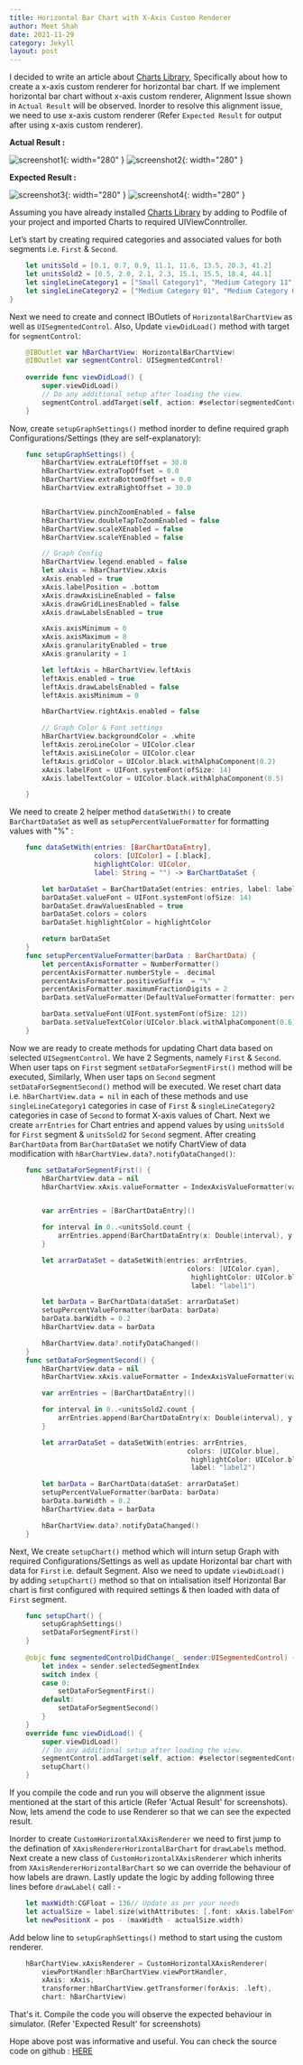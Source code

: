 ```yaml
---
title: Horizontal Bar Chart with X-Axis Custom Renderer
author: Meet Shah
date: 2021-11-29
category: Jekyll
layout: post
---
```


I decided to write an article about [Charts Library](https://github.com/danielgindi/Charts), 
Specifically about how to create a x-axis custom renderer for horizontal bar chart. If we implement 
horizontal bar chart without x-axis custom renderer, Alignment Issue shown in `Actual Result` will be observed. 
Inorder to resolve this alignment issue, we need to use x-axis custom renderer 
(Refer `Expected Result` for output after using x-axis custom renderer).

**Actual Result :**

![screenshot1](../../../../assets/Actual_result_Segment1.png){: width="280" } ![screenshot2](../../../../assets/Actual_result_Segment2.png){: width="280" }

**Expected Result :**

![screenshot3](../../../../assets/Expected_result_Segment1.png){: width="280" } ![screenshot4](../../../../assets/Expected_result_Segment2.png){: width="280" }

Assuming you have already installed [Charts Library](https://github.com/danielgindi/Charts) by adding to Podfile of your project and imported Charts to required UIViewConntroller.
 
Let’s start by creating required categories and associated values for both segments i.e. `First` & `Second`. 

```swift
    let unitsSold = [0.1, 0.7, 0.9, 11.1, 11.6, 13.5, 20.3, 41.2]
    let unitsSold2 = [0.5, 2.0, 2.1, 2.3, 15.1, 15.5, 18.4, 44.1]
    let singleLineCategory1 = ["Small Category1", "Medium Category 11", "Medium Category 12", "Medium Category 13", "Small Category2", "Medium Category 14", "Medium Category 15", "Very very Big Category 1"]
    let singleLineCategory2 = ["Medium Category 01", "Medium Category 02", "Small Category1", "Very very Big Category 1", "Small Category2", "Small Category3", "Medium Category 03", "Small Category4"]
}
```

Next we need to create and connect IBOutlets of `HorizontalBarChartView` as  well as `UISegmentedControl`. 
Also, Update `viewDidLoad()` method  with target for `segmentControl`:

```swift
    @IBOutlet var hBarChartView: HorizontalBarChartView!
    @IBOutlet var segmentControl: UISegmentedControl!
    
    override func viewDidLoad() {
        super.viewDidLoad()
        // Do any additional setup after loading the view.
        segmentControl.addTarget(self, action: #selector(segmentedControlDidChange(_:)), for: .valueChanged)
    }
```

Now, create `setupGraphSettings()` method inorder to define required graph Configurations/Settings (they are self-explanatory):

```swift
    func setupGraphSettings() {
        hBarChartView.extraLeftOffset = 30.0
        hBarChartView.extraTopOffset = 0.0
        hBarChartView.extraBottomOffset = 0.0
        hBarChartView.extraRightOffset = 30.0


        hBarChartView.pinchZoomEnabled = false
        hBarChartView.doubleTapToZoomEnabled = false
        hBarChartView.scaleXEnabled = false
        hBarChartView.scaleYEnabled = false

        // Graph Config
        hBarChartView.legend.enabled = false
        let xAxis = hBarChartView.xAxis
        xAxis.enabled = true
        xAxis.labelPosition = .bottom
        xAxis.drawAxisLineEnabled = false
        xAxis.drawGridLinesEnabled = false
        xAxis.drawLabelsEnabled = true

        xAxis.axisMinimum = 0
        xAxis.axisMaximum = 8
        xAxis.granularityEnabled = true
        xAxis.granularity = 1

        let leftAxis = hBarChartView.leftAxis
        leftAxis.enabled = true
        leftAxis.drawLabelsEnabled = false
        leftAxis.axisMinimum = 0

        hBarChartView.rightAxis.enabled = false

        // Graph Color & Font settings
        hBarChartView.backgroundColor = .white
        leftAxis.zeroLineColor = UIColor.clear
        leftAxis.axisLineColor = UIColor.clear
        leftAxis.gridColor = UIColor.black.withAlphaComponent(0.2)
        xAxis.labelFont = UIFont.systemFont(ofSize: 14)
        xAxis.labelTextColor = UIColor.black.withAlphaComponent(0.5)

    }
```

We need to create 2 helper method `dataSetWith()` to create `BarChartDataSet` as  well as `setupPercentValueFormatter` for formatting values with "%" :

```swift
    func dataSetWith(entries: [BarChartDataEntry],
                     colors: [UIColor] = [.black],
                     highlightColor: UIColor,
                     label: String = "") -> BarChartDataSet {

        let barDataSet = BarChartDataSet(entries: entries, label: label)
        barDataSet.valueFont = UIFont.systemFont(ofSize: 14)
        barDataSet.drawValuesEnabled = true
        barDataSet.colors = colors
        barDataSet.highlightColor = highlightColor

        return barDataSet
    }
    func setupPercentValueFormatter(barData : BarChartData) {
        let percentAxisFormatter = NumberFormatter()
        percentAxisFormatter.numberStyle = .decimal
        percentAxisFormatter.positiveSuffix  = "%"
        percentAxisFormatter.maximumFractionDigits = 2
        barData.setValueFormatter(DefaultValueFormatter(formatter: percentAxisFormatter))

        barData.setValueFont(UIFont.systemFont(ofSize: 12))
        barData.setValueTextColor(UIColor.black.withAlphaComponent(0.6))
    }
```

Now we are ready to create methods for updating Chart data based on selected `UISegmentControl`. 
We have 2 Segments, namely `First` & `Second`. When user taps on `First` segment `setDataForSegmentFirst()` 
method will be executed, Similarly, When user taps on `Second` segment `setDataForSegmentSecond()` method will be executed. 
We reset chart data i.e. `hBarChartView.data = nil` in each of these methods and use `singleLineCategory1` categories in case of `First` &
`singleLineCategory2` categories in case of `Second` to format X-axis values of Chart. Next we create `arrEntries` for Chart entries and 
append values by using `unitsSold` for `First` segment & `unitsSold2` for `Second` segment. 
After creating `BarChartData` from `BarChartDataSet` we notify ChartView of data modification with `hBarChartView.data?.notifyDataChanged()`:

```swift
    func setDataForSegmentFirst() {
        hBarChartView.data = nil
        hBarChartView.xAxis.valueFormatter = IndexAxisValueFormatter(values: singleLineCategory1)


        var arrEntries = [BarChartDataEntry]()

        for interval in 0..<unitsSold.count {
            arrEntries.append(BarChartDataEntry(x: Double(interval), y: Double(unitsSold[interval])))
        }

        let arrarDataSet = dataSetWith(entries: arrEntries,
                                            colors: [UIColor.cyan],
                                             highlightColor: UIColor.black,
                                             label: "label1")

        let barData = BarChartData(dataSet: arrarDataSet)
        setupPercentValueFormatter(barData: barData)
        barData.barWidth = 0.2
        hBarChartView.data = barData

        hBarChartView.data?.notifyDataChanged()
    }
    func setDataForSegmentSecond() {
        hBarChartView.data = nil
        hBarChartView.xAxis.valueFormatter = IndexAxisValueFormatter(values: singleLineCategory2)

        var arrEntries = [BarChartDataEntry]()

        for interval in 0..<unitsSold2.count {
            arrEntries.append(BarChartDataEntry(x: Double(interval), y: Double(unitsSold2[interval])))
        }

        let arrarDataSet = dataSetWith(entries: arrEntries,
                                            colors: [UIColor.blue],
                                             highlightColor: UIColor.black,
                                             label: "label2")

        let barData = BarChartData(dataSet: arrarDataSet)
        setupPercentValueFormatter(barData: barData)
        barData.barWidth = 0.2
        hBarChartView.data = barData

        hBarChartView.data?.notifyDataChanged()
    }
```

Next, We create `setupChart()` method which will inturn setup Graph with required Configurations/Settings 
as well as update Horizontal bar chart with data for `First` i.e. default Segment. Also we need to update `viewDidLoad()` by adding `setupChart()` method 
so that on intialisation itself Horizontal Bar chart is first configured with required settings & then loaded with data of `First` segment. 

```swift
    func setupChart() {
        setupGraphSettings()
        setDataForSegmentFirst()
    }
    
    @objc func segmentedControlDidChange(_ sender:UISegmentedControl) {
        let index = sender.selectedSegmentIndex
        switch index {
        case 0:
            setDataForSegmentFirst()
        default:
            setDataForSegmentSecond()
        }
    }
    override func viewDidLoad() {
        super.viewDidLoad()
        // Do any additional setup after loading the view.
        segmentControl.addTarget(self, action: #selector(segmentedControlDidChange(_:)), for: .valueChanged)
        setupChart()
    }
```

If you compile the code and run you will observe the alignment issue mentioned at the start of this article (Refer 'Actual Result' for screenshots). 
Now, lets amend the code to use Renderer so that we can see the expected result. 

Inorder to create `CustomHorizontalXAxisRenderer` we need to first jump to the defination of `XAxisRendererHorizontalBarChart` for `drawLabels` method. 
Next create a new class of `CustomHorizontalXAxisRenderer` which inherits from `XAxisRendererHorizontalBarChart` so we can override the behaviour of how labels are drawn.
Lastly update the logic by adding following three lines before `drawLabel(` call : - 

```swift
    let maxWidth:CGFloat = 136// Update as per your needs
    let actualSize = label.size(withAttributes: [.font: xAxis.labelFont])
    let newPositionX = pos - (maxWidth - actualSize.width)
```

Add below line to `setupGraphSettings()` method to start using the custom renderer.

```swift
    hBarChartView.xAxisRenderer = CustomHorizontalXAxisRenderer(
        viewPortHandler:hBarChartView.viewPortHandler,
        xAxis: xAxis,
        transformer:hBarChartView.getTransformer(forAxis: .left),
        chart: hBarChartView)
```

That's it. Compile the code you will observe the expected behaviour in simulator. (Refer 'Expected Result' for screenshots)

Hope above post was informative and useful. You can check the source code on github : [HERE](https://github.com/iameetshah/horizontalBarChartDemo)
